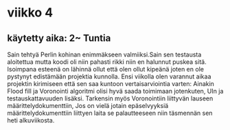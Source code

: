 # viikko 4

## käytetty aika: 2~ Tuntia

Sain tehtyä Perlin kohinan enimmäkseen valmiiksi.Sain sen testausta aloitettua mutta koodi oli niin pahasti rikki niin en halunnut puskea sitä.
Isoimpana esteenä on lähinnä ollut että olen ollut kipeänä joten en ole pystynyt edistämään projektia kunnolla.
Ensi viikolla olen varannut aikaa projektin kirimiseen että sen saa kuntoon vertaisarviointia varten: Ainakin Flood fill ja Voronointi algoritmi olisi hyvä saada toimimaan jotenkuten, UIn ja testauskattavuuden lisäksi. Tarkensin myös Voronointiin liittyvän lauseen määrittelydokumenttiin, Jos on vielä jotain epäselvyyksiä määrittelydokumenttiin liittyen laita se palautteeseen niin täsmennän sen heti alkuviikosta.
